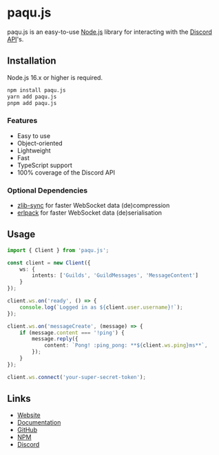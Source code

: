 # paqu.js

paqu.js is an easy-to-use [Node.js](https://nodejs.org/) library for interacting with the [Discord API](https://discord.com/developers/docs/)'s.

## Installation

Node.js 16.x or higher is required.

```bash
npm install paqu.js
yarn add paqu.js
pnpm add paqu.js
```

### Features

-   Easy to use
-   Object-oriented
-   Lightweight
-   Fast
-   TypeScript support
-   100% coverage of the Discord API

### Optional Dependencies

-   [zlib-sync](https://www.npmjs.com/package/zlib-sync) for faster WebSocket data (de)compression
-   [erlpack](https://www.npmjs.com/package/erlpack) for faster WebSocket data (de)serialisation

## Usage

```ts
import { Client } from 'paqu.js';

const client = new Client({
    ws: {
        intents: ['Guilds', 'GuildMessages', 'MessageContent']
    }
});

client.ws.on('ready', () => {
    console.log(`Logged in as ${client.user.username}!`);
});

client.ws.on('messageCreate', (message) => {
    if (message.content === '!ping') {
        message.reply({
            content: `Pong! :ping_pong: **${client.ws.ping}ms**`,
        });
    }
});

client.ws.connect('your-super-secret-token');
```

## Links

- [Website](https://paqujs.github.io/)
- [Documentation](https://paqujs.github.io/packages/sharding)
- [GitHub](https://github.com/paqujs/paqujs/tree/main/packages/sharding)
- [NPM](https://www.npmjs.com/package/@paqujs/sharding)
- [Discord](https://discord.gg/fJva3Scm5G)
